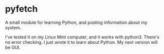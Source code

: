 # pyfetch
A small module for learning Python, and posting information about my system.

I've tested it on my Linux Mint computer, and it works with python3. There's no error checking. I just wrote it to learn about Python.
My next version will be GUI.
